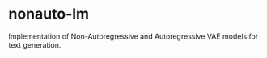 # nonauto-lm

Implementation of Non-Autoregressive and Autoregressive VAE models for text generation.
